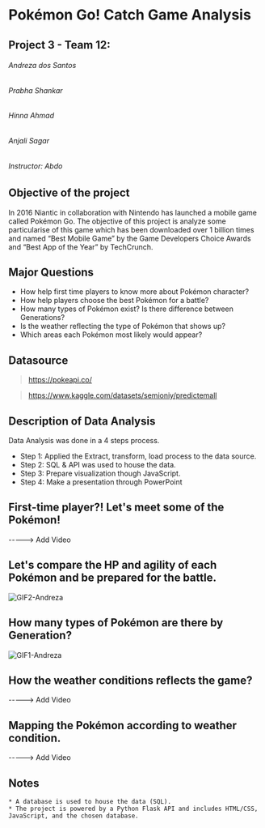# Pokémon Go! Catch Game Analysis

## Project 3 - Team 12: 
###### Andreza dos Santos 
###### Prabha Shankar
###### Hinna Ahmad
###### Anjali Sagar
###### Instructor: Abdo

## Objective of the project
In 2016 Niantic in collaboration with Nintendo has launched a mobile game called Pokémon Go. The objective of this project is analyze some particularise of this game which has been downloaded over 1 billion times and named “Best Mobile Game” by the Game Developers Choice Awards and “Best App of the Year” by TechCrunch.

## Major Questions
- How help first time players to know more about Pokémon character?
- How help players choose the best Pokémon for a battle?
- How many types of Pokémon exist? Is there difference between Generations? 
- Is the weather reflecting the type of Pokémon that shows up? 
- Which areas each Pokémon most likely would appear? 

## Datasource
> https://pokeapi.co/

> https://www.kaggle.com/datasets/semioniy/predictemall

## Description of Data Analysis 
 Data Analysis was done in a 4 steps process.
  - Step 1: Applied the Extract, transform, load process to the data source.
  - Step 2: SQL & API was used to house the data.
  - Step 3: Prepare visualization though JavaScript.
  - Step 4: Make a presentation through PowerPoint

## First-time player?! Let's meet some of the Pokémon!
-----> Add Video

## Let's compare the HP and agility of each Pokémon and be prepared for the battle. 
![GIF2-Andreza](https://user-images.githubusercontent.com/114877740/221432151-9e20934d-5bcc-4128-86e1-db02e4560ff3.gif)

## How many types of Pokémon are there by Generation?
![GIF1-Andreza](https://user-images.githubusercontent.com/114877740/221432365-97ded6eb-c128-4ac9-86df-49a839811188.gif)

## How the weather conditions reflects the game?
-----> Add Video

## Mapping the Pokémon according to weather condition.
-----> Add Video



## Notes 

    * A database is used to house the data (SQL). 
    * The project is powered by a Python Flask API and includes HTML/CSS, JavaScript, and the chosen database. 

